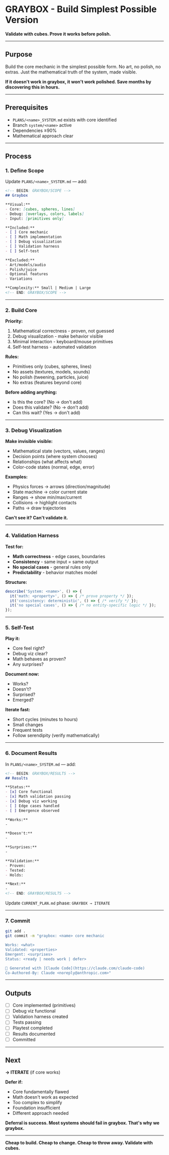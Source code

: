 # GRAYBOX - Build Simplest Possible Version

**Validate with cubes. Prove it works before polish.**

---

## Purpose

Build the core mechanic in the simplest possible form. No art, no polish, no extras. Just the mathematical truth of the system, made visible.

**If it doesn't work in graybox, it won't work polished. Save months by discovering this in hours.**

---

## Prerequisites

- `PLANS/<name>_SYSTEM.md` exists with core identified
- Branch `system/<name>` active
- Dependencies ≥90%
- Mathematical approach clear

---

## Process

### 1. Define Scope

Update `PLANS/<name>_SYSTEM.md` — add:

```markdown
<!-- BEGIN: GRAYBOX/SCOPE -->
## Graybox

**Visual:**
- Core: [cubes, spheres, lines]
- Debug: [overlays, colors, labels]
- Input: [primitives only]

**Included:**
- [ ] Core mechanic
- [ ] Math implementation
- [ ] Debug visualization
- [ ] Validation harness
- [ ] Self-test

**Excluded:**
- Art/models/audio
- Polish/juice
- Optional features
- Variations

**Complexity:** Small | Medium | Large
<!-- END: GRAYBOX/SCOPE -->
```

---

### 2. Build Core

**Priority:**
1. Mathematical correctness - proven, not guessed
2. Debug visualization - make behavior visible
3. Minimal interaction - keyboard/mouse primitives
4. Self-test harness - automated validation

**Rules:**
- Primitives only (cubes, spheres, lines)
- No assets (textures, models, sounds)
- No polish (tweening, particles, juice)
- No extras (features beyond core)

**Before adding anything:**
- Is this the core? (No → don't add)
- Does this validate? (No → don't add)
- Can this wait? (Yes → don't add)

---

### 3. Debug Visualization

**Make invisible visible:**
- Mathematical state (vectors, values, ranges)
- Decision points (where system chooses)
- Relationships (what affects what)
- Color-code states (normal, edge, error)

**Examples:**
- Physics forces → arrows (direction/magnitude)
- State machine → color current state
- Ranges → show min/max/current
- Collisions → highlight contacts
- Paths → draw trajectories

**Can't see it? Can't validate it.**

---

### 4. Validation Harness

**Test for:**
- **Math correctness** - edge cases, boundaries
- **Consistency** - same input = same output
- **No special cases** - general rules only
- **Predictability** - behavior matches model

**Structure:**
```typescript
describe('System: <name>', () => {
  it('math: <property>', () => { /* prove property */ });
  it('consistency: deterministic', () => { /* verify */ });
  it('no special cases', () => { /* no entity-specific logic */ });
});
```

---

### 5. Self-Test

**Play it:**
- Core feel right?
- Debug viz clear?
- Math behaves as proven?
- Any surprises?

**Document now:**
- Works?
- Doesn't?
- Surprised?
- Emerged?

**Iterate fast:**
- Short cycles (minutes to hours)
- Small changes
- Frequent tests
- Follow serendipity (verify mathematically)

---

### 6. Document Results

In `PLANS/<name>_SYSTEM.md` — add:

```markdown
<!-- BEGIN: GRAYBOX/RESULTS -->
## Results

**Status:**
- [x] Core functional
- [x] Math validation passing
- [x] Debug viz working
- [ ] Edge cases handled
- [ ] Emergence observed

**Works:**
-

**Doesn't:**
-

**Surprises:**
-

**Validation:**
- Proven:
- Tested:
- Holds:

**Next:**
-
<!-- END: GRAYBOX/RESULTS -->
```

Update `CURRENT_PLAN.md` phase: `GRAYBOX → ITERATE`

---

### 7. Commit

```bash
git add .
git commit -m "graybox: <name> core mechanic

Works: <what>
Validated: <properties>
Emergent: <surprises>
Status: <ready | needs work | defer>

🤖 Generated with [Claude Code](https://claude.com/claude-code)
Co-Authored-By: Claude <noreply@anthropic.com>"
```

---

## Outputs

- [ ] Core implemented (primitives)
- [ ] Debug viz functional
- [ ] Validation harness created
- [ ] Tests passing
- [ ] Playtest completed
- [ ] Results documented
- [ ] Committed

---

## Next

**→ ITERATE** (if core works)

**Defer if:**
- Core fundamentally flawed
- Math doesn't work as expected
- Too complex to simplify
- Foundation insufficient
- Different approach needed

**Deferral is success. Most systems should fail in graybox. That's why we graybox.**

---

**Cheap to build. Cheap to change. Cheap to throw away. Validate with cubes.**
